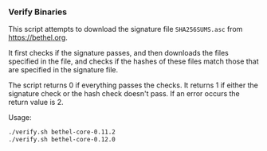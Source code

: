 ### Verify Binaries
This script attempts to download the signature file `SHA256SUMS.asc` from https://bethel.org.

It first checks if the signature passes, and then downloads the files specified in the file, and checks if the hashes of these files match those that are specified in the signature file.

The script returns 0 if everything passes the checks. It returns 1 if either the signature check or the hash check doesn't pass. If an error occurs the return value is 2.

Usage:

```sh
./verify.sh bethel-core-0.11.2
./verify.sh bethel-core-0.12.0
```
